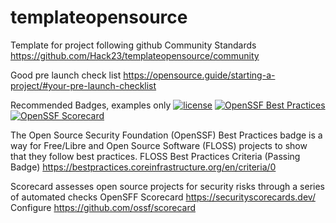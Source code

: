 # templateopensource
Template for project following github Community Standards https://github.com/Hack23/templateopensource/community 

Good pre launch check list https://opensource.guide/starting-a-project/#your-pre-launch-checklist

Recommended Badges, examples only 
[![license](https://img.shields.io/github/license/Hack23/templateopensource.svg)]([https://github.com/Hack23/templateopensource](https://github.com/Hack23/templateopensource)/raw/master/LICENSE.md)
[![OpenSSF Best Practices](https://bestpractices.coreinfrastructure.org/projects/4545/badge)](https://bestpractices.coreinfrastructure.org/projects/4545)
[![OpenSSF Scorecard](https://api.securityscorecards.dev/projects/github.com/Hack23/templateopensource/badge)](https://api.securityscorecards.dev/projects/github.com/Hack23/templateopensource)


The Open Source Security Foundation (OpenSSF) Best Practices badge is a way for Free/Libre and Open Source Software (FLOSS) projects to show that they follow best practices. 
FLOSS Best Practices Criteria (Passing Badge) https://bestpractices.coreinfrastructure.org/en/criteria/0


Scorecard assesses open source projects for security risks through a series of automated checks
OpenSFF Scorecard https://securityscorecards.dev/
Configure  https://github.com/ossf/scorecard
